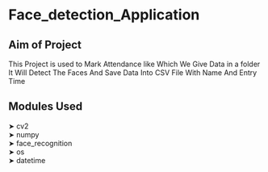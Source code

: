 # Face_detection_Application
## Aim of Project
This Project is used to Mark Attendance like Which We Give Data in a folder It Will Detect The Faces And Save Data Into CSV File With Name And Entry Time
## Modules Used
➤ cv2      
➤ numpy </br>
➤ face_recognition</br>
➤ os</br>
➤ datetime</br>
<!---## Final Output

![54](https://user-images.githubusercontent.com/73814328/180498131-61f894c9-5aea-4f40-ae54-379233ac030d.png)

--!>

